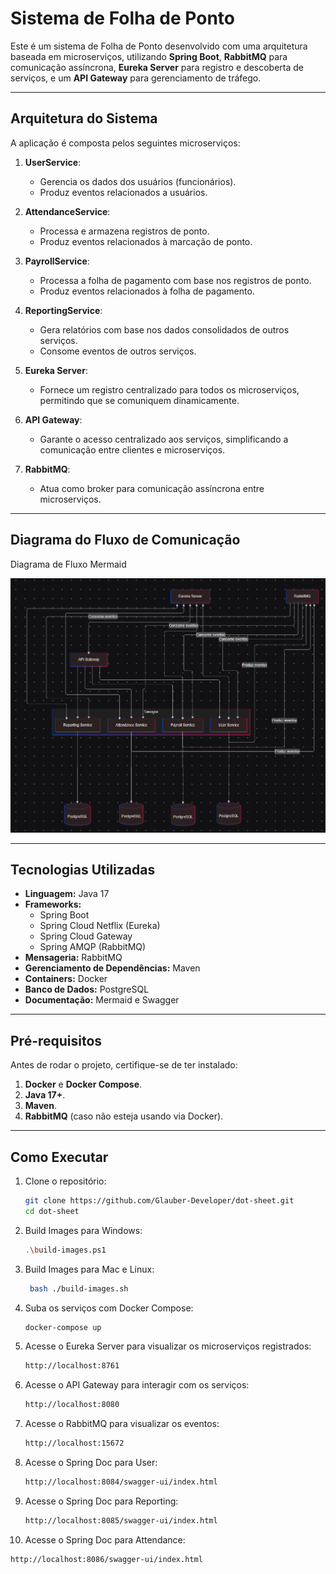 # Sistema de Folha de Ponto

Este é um sistema de Folha de Ponto desenvolvido com uma arquitetura baseada em microserviços, utilizando **Spring Boot**, **RabbitMQ** para comunicação assíncrona, **Eureka Server** para registro e descoberta de serviços, e um **API Gateway** para gerenciamento de tráfego.

---

## **Arquitetura do Sistema**

A aplicação é composta pelos seguintes microserviços:

1. **UserService**:
   - Gerencia os dados dos usuários (funcionários).
   - Produz eventos relacionados a usuários.

2. **AttendanceService**:
   - Processa e armazena registros de ponto.
   - Produz eventos relacionados à marcação de ponto.

3. **PayrollService**:
   - Processa a folha de pagamento com base nos registros de ponto.
   - Produz eventos relacionados à folha de pagamento.

4. **ReportingService**:
   - Gera relatórios com base nos dados consolidados de outros serviços.
   - Consome eventos de outros serviços.

5. **Eureka Server**:
   - Fornece um registro centralizado para todos os microserviços, permitindo que se comuniquem dinamicamente.

6. **API Gateway**:
   - Garante o acesso centralizado aos serviços, simplificando a comunicação entre clientes e microserviços.

7. **RabbitMQ**:
   - Atua como broker para comunicação assíncrona entre microserviços.

---

## **Diagrama do Fluxo de Comunicação**

Diagrama de Fluxo Mermaid

![alt text](image.png)

---

## **Tecnologias Utilizadas**

- **Linguagem:** Java 17
- **Frameworks:**
  - Spring Boot
  - Spring Cloud Netflix (Eureka)
  - Spring Cloud Gateway
  - Spring AMQP (RabbitMQ)
- **Mensageria:** RabbitMQ
- **Gerenciamento de Dependências:** Maven
- **Containers:** Docker
- **Banco de Dados:** PostgreSQL
- **Documentação:** Mermaid e Swagger

---

## **Pré-requisitos**

Antes de rodar o projeto, certifique-se de ter instalado:

1. **Docker** e **Docker Compose**.
2. **Java 17+**.
3. **Maven**.
4. **RabbitMQ** (caso não esteja usando via Docker).

---

## **Como Executar**

1. Clone o repositório:
   ```bash
   git clone https://github.com/Glauber-Developer/dot-sheet.git
   cd dot-sheet
2. Build Images para Windows:
    
   ```bash
   .\build-images.ps1

3. Build Images para Mac e Linux:
   ```bash
    bash ./build-images.sh
4. Suba os serviços com Docker Compose:
   ```bash
   docker-compose up

5. Acesse o Eureka Server para visualizar os microserviços registrados:
   ```bash
   http://localhost:8761

6. Acesse o API Gateway para interagir com os serviços:
   ```bash
   http://localhost:8080
7. Acesse o RabbitMQ para visualizar os eventos:
   ```bash
   http://localhost:15672

8. Acesse o Spring Doc para User:
   ```bash
   http://localhost:8084/swagger-ui/index.html

9. Acesse o Spring Doc para Reporting:
   ```bash
   http://localhost:8085/swagger-ui/index.html

10. Acesse o Spring Doc para Attendance:
   ```bash
   http://localhost:8086/swagger-ui/index.html